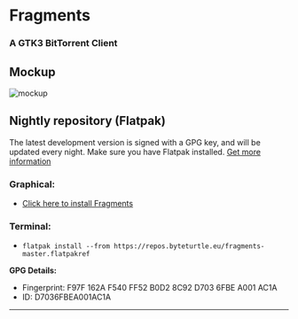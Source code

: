 # Fragments
### A GTK3 BitTorrent Client

## Mockup
![mockup](https://i.imgur.com/sJ5Bqsz.jpg)

## Nightly repository (Flatpak)
The latest development version is signed with a GPG key, and will be updated every night. Make sure you have Flatpak installed. [Get more information](http://flatpak.org/getting.html)
### Graphical:
* [Click here to install Fragments](https://repos.byteturtle.eu/fragments-master.flatpakref)
### Terminal: 
* ``flatpak install --from https://repos.byteturtle.eu/fragments-master.flatpakref``

**GPG Details:**
* Fingerprint:  F97F 162A F540 FF52 B0D2 8C92 D703 6FBE A001 AC1A
* ID: D7036FBEA001AC1A
___
